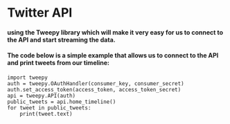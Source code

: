 # Twitter API

#### using the Tweepy library which will make it very easy for us to connect to the API and start streaming the data.
#### The code below is a simple example that allows us to connect to the API and print tweets from our timeline:

```
import tweepy
auth = tweepy.OAuthHandler(consumer_key, consumer_secret)
auth.set_access_token(access_token, access_token_secret)
api = tweepy.API(auth)
public_tweets = api.home_timeline()
for tweet in public_tweets:
    print(tweet.text)
```
